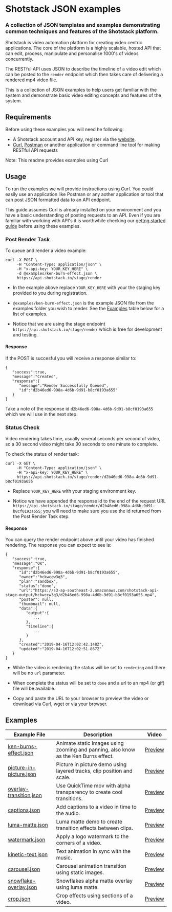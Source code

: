 # Shotstack JSON examples

### A collection of JSON templates and examples demonstrating common techniques and features of the Shotstack platform.

Shotstack is video automation platform for creating video centric applications. The core of the platform is a highly 
scalable, hosted API that can edit, process, manipulate and personalise 1000's of videos concurrently.

The RESTful API uses JSON to describe the timeline of a video edit which can be posted to the `render` endpoint which then takes care of delivering a rendered mp4 video file.

This is a collection of JSON examples to help users get familiar with the system and demonstrate basic video editing concepts and features of the system.

## Requirements

Before using these examples you will need he following:

- A Shotstack account and API key, register via the [website](https://shotstack.io).
- [Curl](https://curl.haxx.se/), [Postman](https://www.getpostman.com/) or another application or command line tool for making RESTful API requests

Note: This readme provides examples using Curl

## Usage

To run the examples we will provide instructions using Curl. You could easily use an application like Postman or any aother application or tool that can post JSON formatted data to an API endpoint.

This guide assumes Curl is already installed on your environment and you have a basic understanding of posting requests to an API. Even if you are familiar with workiing with API's it is worthwhile checking our [gettng started guide](https://shotstack.gitbook.io/docs/guides/getting-started) before using these examples.

### Post Render Task

To queue and render a video example:

```
curl -X POST \
     -H "Content-Type: application/json" \
     -H "x-api-key: YOUR_KEY_HERE" \
     -d @examples/ken-burn-effect.json \
     https://api.shotstack.io/stage/render
```

- In the example above replace `YOUR_KEY_HERE` with your the staging key provided to you during registration.

- `@examples/ken-burn-effect.json` is the example JSON file from the examples folder you wish to render. See the [Examples](#Examples) table below for a list of examples.

- Notice that we are using the stage endpoint `https://api.shotstack.io/stage/render` which is free for development and testing.


#### Response

If the POST is succesful you will receive a response similar to:

```
{
   "success":true,
   "message":"Created",
   "response":{
      "message":"Render Successfully Queued",
      "id":"d2b46ed6-998a-4d6b-9d91-b8cf0193a655"
   }
}
```

Take a note of the response id `d2b46ed6-998a-4d6b-9d91-b8cf0193a655` which we will use in the next step.

### Status Check

Video rendering takes time, usually several seconds per second of video, so a 30 second video might take 30 seconds to one minute to complete.

To check the status of  render task:

```
curl -X GET \
     -H "Content-Type: application/json" \
     -H "x-api-key: YOUR_KEY_HERE" \
     https://api.shotstack.io/stage/render/d2b46ed6-998a-4d6b-9d91-b8cf0193a655
```

- Replace `YOUR_KEY_HERE` with your staging environment key.

- Notice we have appended the response id to the end of the request URL `https://api.shotstack.io/stage/render/d2b46ed6-998a-4d6b-9d91-b8cf0193a655`; you will need to make sure you use the id returned from the Post Render Task step.

#### Response

You can query the render endpoint above until your video has finished rendering. The response you can expect to see is:

```
{
   "success":true,
   "message":"OK",
   "response":{
      "id":"d2b46ed6-998a-4d6b-9d91-b8cf0193a655",
      "owner":"hckwccw3q3",
      "plan":"sandbox",
      "status":"done",
      "url":"https://s3-ap-southeast-2.amazonaws.com/shotstack-api-stage-output/hckwccw3q3/d2b46ed6-998a-4d6b-9d91-b8cf0193a655.mp4",
      "poster": null,
      "thumbnail": null,
      "data":{
         "output":{
            ...
         },
         "timeline":{
            ...
         }
      },
      "created":"2019-04-16T12:02:42.148Z",
      "updated":"2019-04-16T12:02:51.867Z"
   }
}
```

- While the video is rendering the status will be set to `rendering` and there will be no `url` parameter.

- When complete the status will be set to `done` and a url to an mp4 (or gif) file will be available.

- Copy and paste the URL to your browser to preview the video or download via Curl, wget or via your browser.

## Examples

| Example File              | Description | Video |
| ---------------------- | ------------- | ---- |
| [ken-burns-effect.json](./examples/ken-burns-effect.json) | Animate static images using zooming and panning, also know as the Ken Burns effect. | [Preview](https://youtu.be/3OTv1AGwmYM)
| [picture-in-picture.json](./examples/picture-in-picture.json) | Picture in picture demo using layered tracks, clip position and scale. | [Preview](https://youtu.be/qCRNYEwSdDo)
| [overlay-transition.json](./examples/overlay-transition.json) | Use QuickTime mov with alpha transparency to create cool transitions. | [Preview](https://youtu.be/TYacZ9gnoRA)
| [captions.json](./examples/captions.json) | Add captions to a video in time to the audio. | [Preview](https://youtu.be/8uEkL8DFRdI)
| [luma-matte.json](./examples/luma-matte.json) | Luma matte demo to create transition effects between clips. | [Preview](https://youtu.be/WkPrJT-wMho)
| [watermark.json](./examples/watermark.json) | Apply a logo watermark to the corners of a video. | [Preview](https://youtu.be/RR6qMeevwIE)
| [kinetic-text.json](./examples/kinetic-text.json) | Text animation in sync with the music. | [Preview](https://youtu.be/RUxpAnaUTh4)
| [carousel.json](./examples/carousel.json) | Carousel animation transition using static images. | [Preview](https://youtu.be/BwZpkhLHfRA)
| [snowflake-overlay.json](./examples/snowflake-overlay.json) | Snowflakes alpha matte overlay using luma matte. | [Preview](https://youtu.be/PNzcWZS1IX4)
| [crop.json](./examples/crop.json) | Crop effects using sections of a video. | [Preview](https://youtu.be/vE0r9vNtdZg)